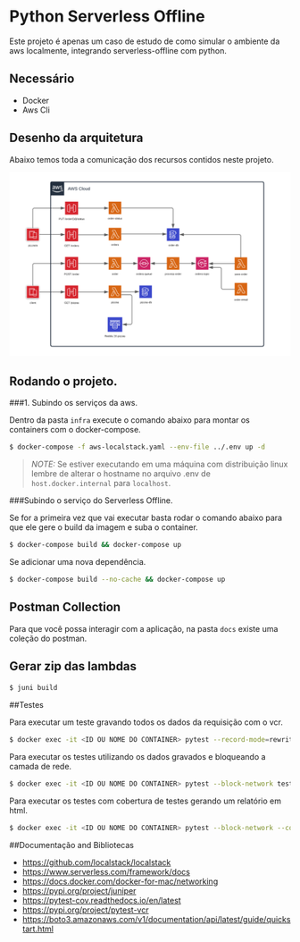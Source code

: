 # Python Serverless Offline

Este projeto é apenas um caso de estudo de como simular o ambiente da aws
localmente, integrando serverless-offline com python. 

## Necessário

- Docker
- Aws Cli

## Desenho da arquitetura

Abaixo temos toda a comunicação dos recursos contidos neste projeto.

![infra](docs/infra.png)
 
## Rodando o projeto.

###1. Subindo os serviços da aws.


Dentro da pasta `infra` execute o comando abaixo para montar os containers com o docker-compose.

```bash
$ docker-compose -f aws-localstack.yaml --env-file ../.env up -d
```
> *NOTE:* Se estiver executando em uma máquina com distribuição linux lembre de alterar o hostname no arquivo .env de `host.docker.internal` para `localhost`.

###Subindo o serviço do Serverless Offline.

Se for a primeira vez que vai executar basta rodar o comando abaixo para que ele gere o build da imagem e suba o container.

```bash
$ docker-compose build && docker-compose up
```

Se adicionar uma nova dependência.

```bash
$ docker-compose build --no-cache && docker-compose up
```


## Postman Collection

Para que você possa interagir com a aplicação, na pasta `docs` existe uma coleção do postman.


## Gerar zip das lambdas

```bash
$ juni build
```

##Testes

Para executar um teste gravando todos os dados da requisição com o vcr.

```bash
$ docker exec -it <ID OU NOME DO CONTAINER> pytest --record-mode=rewrite tests/hello.py
```

Para executar os testes utilizando os dados gravados e bloqueando a camada de rede.

```bash
$ docker exec -it <ID OU NOME DO CONTAINER> pytest --block-network tests/hello.py
```

Para executar os testes com cobertura de testes gerando um relatório em html.

```bash
$ docker exec -it <ID OU NOME DO CONTAINER> pytest --block-network --cov-config .coveragerc --cov src --cov-report html tests/hello.py
```

##Documentação and Bibliotecas

- https://github.com/localstack/localstack
- https://www.serverless.com/framework/docs
- https://docs.docker.com/docker-for-mac/networking
- https://pypi.org/project/juniper
- https://pytest-cov.readthedocs.io/en/latest
- https://pypi.org/project/pytest-vcr
- https://boto3.amazonaws.com/v1/documentation/api/latest/guide/quickstart.html


